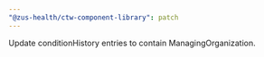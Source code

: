 ```yaml
---
"@zus-health/ctw-component-library": patch
---
```


Update conditionHistory entries to contain ManagingOrganization.
